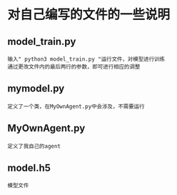 # 对自己编写的文件的一些说明

##  model_train.py
    输入" python3 model_train.py "运行文件，对模型进行训练
    通过更改文件内的最后两行的参数，即可进行相应的调整
##  mymodel.py
    定义了一个类，在MyOwnAgent.py中会涉及，不需要运行
##  MyOwnAgent.py
    定义了我自己的agent
##   model.h5
    模型文件
